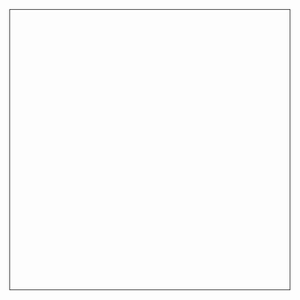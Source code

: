 <!DOCTYPE html>
<html>

<head>
  <title>DVD Logo Bounce</title>
  <script type="text/javascript">
    let x = 0, y = 0;
    let dx = 4, dy = 4;
    const logoWidth = 80, logoHeight = 40;
    const svgWidth = 500, svgHeight = 500;
    const colors = ["red", "blue", "green", "yellow", "purple", "pink", "orange"];
    let colorIndex = 0;

    function changeColor(logo) {
      colorIndex = (colorIndex + 1) % colors.length;
      logo.style.fill = colors[colorIndex];
    }

    function moveLogo() {
      const logo = document.getElementById('logo');

      x += dx;
      y += dy;

      // Check for corners
      if ((x === 0 || x === svgWidth - logoWidth) && (y === 0 || y === svgHeight - logoHeight)) {
        changeColor(logo);
      }

      // Check for boundaries
      if (x <= 0 || x >= svgWidth - logoWidth) {
        dx = -dx;
      }

      if (y <= 0 || y >= svgHeight - logoHeight) {
        dy = -dy;
      }

      logo.setAttribute('x', x);
      logo.setAttribute('y', y);
    }

    function gameLoop() {
      moveLogo();
      requestAnimationFrame(gameLoop);
    }

    window.addEventListener('load', function () {
      gameLoop();
    });
  </script>
</head>

<body>

  <svg width="500" height="500" style="border: 1px solid;">
    <text id="logo" x="0" y="0" font-family="Verdana" font-size="24" style="fill:blue;">DVD</text>
  </svg>

</body>

</html>
